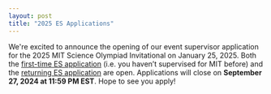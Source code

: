 ```yaml
---
layout: post
title: "2025 ES Applications"
---
```


We're excited to announce the opening of our event supervisor application for the 2025 MIT Science Olympiad Invitational on January 25, 2025. Both the [first-time ES application](https://forms.gle/GsT5FWHxn39UpzeN9) (i.e. you haven’t supervised for MIT before) and the [returning ES application](https://forms.gle/jPBDYmEXXqS96SCs6) are open. Applications will close on **September 27, 2024 at 11:59 PM EST**. Hope to see you apply!

